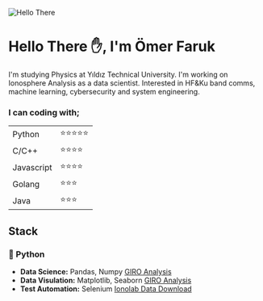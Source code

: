 ![Hello There](https://media1.giphy.com/media/xTiIzJSKB4l7xTouE8/giphy.gif?cid=ecf05e47h94cbuk9nrkiwj97g7x8q7kh5ng45pazkh6zresq&rid=giphy.gif&ct=g)
# Hello There ✋, I'm Ömer Faruk


I'm studying Physics at Yıldız Technical University. I'm working on Ionosphere Analysis as a data scientist. Interested in HF&Ku band comms, machine learning, cybersecurity and system engineering.

### I can coding with;


|||
| --- |---|
|Python|:star::star::star::star::star:|
|C/C++|:star::star::star::star:|
|Javascript|:star::star::star::star:|
|Golang|:star::star::star:|
|Java|:star::star::star:|

## Stack
### :snake: Python
+ __Data Science:__ Pandas, Numpy [GIRO Analysis](https://github.com/oemerfaruk/GIRO_Analysis)
+ __Data Visulation:__ Matplotlib, Seaborn [GIRO Analysis](https://github.com/oemerfaruk/GIRO_Analysis)
+ __Test Automation:__ Selenium [Ionolab Data Download](https://github.com/oemerfaruk/ionolab-data-download)
